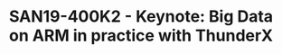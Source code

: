 ---
categories:
- san19
description: The University of Michigan(U-M), in partnership with Marvell, has built
  a Data Analytics cluster with ThunderX processors based on the Hadoop and Spark
  family of tools. We present information on the deployment and use of the cluster,
  which uses software packaged by the Linaro Big Data teams. We also present feedback
  to the Big Data on ARM community and future plans for development for Big Data on
  ARM at U-M as well.
image:
  featured: 'true'
  path: /assets/images/featured-images/san19/SAN19-400K2.png
session_attendee_num: '12'
session_id: SAN19-400K2
session_room: Pacific Room (Keynote)
session_slot:
  end_time: '2019-09-26 10:55:00'
  start_time: '2019-09-26 10:30:00'
session_speakers:
- speaker_bio: Jeremy Hallum is the manager responsible for Storage, Private Cloud,
    and Data Science Operations teams at ARC-TS at the University of Michigan. His
    teams are responsible for the deployment of the storage systems, Yottabyte Research
    Cloud, and Marvell data science Cluster. <br /> <br /> Jeremy earned his undergraduate
    degree from Minnesota State University in Astronomy and Mathematics in 1996, and
    a Masters degree from Boston University in 1999 in Astronomy. His interests lie
    in developing usability for advanced computing resources, user training and secure
    use of advanced computing resources. <br />
  speaker_company: ''
  speaker_image: /assets/images/speakers/san19/jeremy-hallum.jpg
  speaker_location: ''
  speaker_name: Jeremy Hallum
  speaker_position: Research Computing Manger, Advanced Research Computing - Technology
    Services, University of Michigan
  speaker_url: ''
  speaker_username: jhallum
session_track: Keynote
tag: session
tags:
- Big Data
title: 'SAN19-400K2 - Keynote: Big Data on ARM in practice with ThunderX'
---